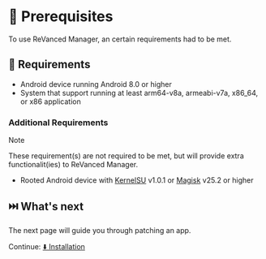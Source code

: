 # 💼 Prerequisites

To use ReVanced Manager, an certain requirements had to be met.

## 🤝 Requirements

- Android device running Android 8.0 or higher
- System that support running at least arm64-v8a, armeabi-v7a, x86_64, or x86 application

### Additional Requirements

> [!NOTE]
> These requirement(s) are not required to be met, 
> but will provide extra functionalit(ies) to ReVanced Manager.

- Rooted Android device with [KernelSU](https://github.com/tiann/KernelSU) v1.0.1 or [Magisk](https://github.com/topjohnwu/Magisk) v25.2 or higher

## ⏭️ What's next

The next page will guide you through patching an app.

Continue: [⬇️ Installation](1_installation.md)
